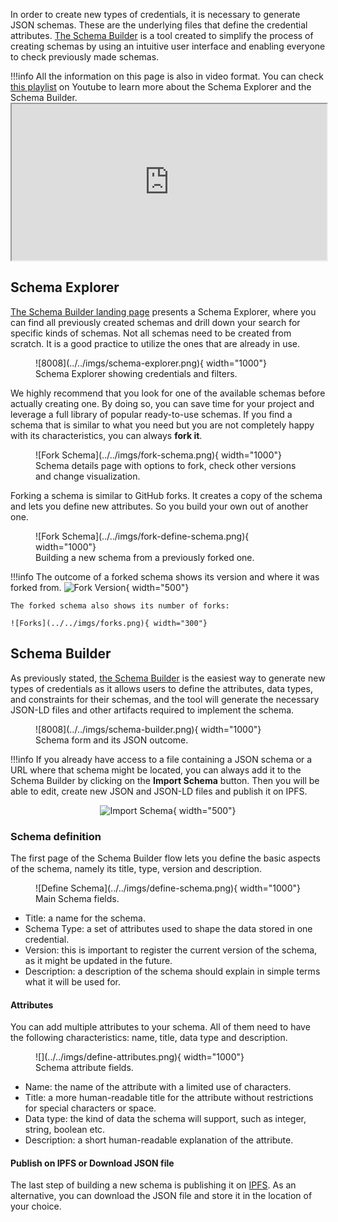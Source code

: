 In order to create new types of credentials, it is necessary to generate JSON schemas. These are the underlying files that define the credential attributes. 
[The Schema Builder](https://schema-builder-test.polygonid.me/) is a tool created to simplify the process of creating schemas by using an intuitive user interface and enabling everyone to check previously made schemas.

!!!info
    All the information on this page is also in video format. You can check [this playlist](https://www.youtube.com/playlist?list=PLslsfan1R_z1IF-dTx8xMiF_qNAlcc7GP) on Youtube to learn more about the Schema Explorer and the Schema Builder. 
    <iframe src="https://www.youtube.com/embed/FR1UgJo1Irk" width="100%" length="100%" height="250" allowfullscreen></iframe>

## Schema Explorer
[The Schema Builder landing page](https://schema-builder-test.polygonid.me/) presents a Schema Explorer, where you can find all previously created schemas and drill down your search for specific kinds of schemas. Not all schemas need to be created from scratch. It is a good practice to utilize the ones that are already in use.

<figure markdown>
  ![8008](../../imgs/schema-explorer.png){ width="1000"}
  <figcaption>Schema Explorer showing credentials and filters.</figcaption>
</figure>

We highly recommend that you look for one of the available schemas before actually creating one. By doing so, you can save time for your project and leverage a full library of popular ready-to-use schemas.
If you find a schema that is similar to what you need but you are not completely happy with its characteristics, you can always **fork it**.

<figure markdown>
  ![Fork Schema](../../imgs/fork-schema.png){ width="1000"}
  <figcaption>Schema details page with options to fork, check other versions and change visualization.</figcaption>
</figure>

Forking a schema is similar to GitHub forks. It creates a copy of the schema and lets you define new attributes. So you build your own out of another one.  

<figure markdown>
  ![Fork Schema](../../imgs/fork-define-schema.png){ width="1000"}
  <figcaption>Building a new schema from a previously forked one.</figcaption>
</figure>

!!!info
    The outcome of a forked schema shows its version and where it was forked from.
    ![Fork Version](../../imgs/fork-versions.png){ width="500"}

    The forked schema also shows its number of forks:

    ![Forks](../../imgs/forks.png){ width="300"}


## Schema Builder
As previously stated, [the Schema Builder](https://schema-builder-test.polygonid.me/builder) is the easiest way to generate new types of credentials as it allows users to define the attributes, data types, and constraints for their schemas, and the tool will generate the necessary JSON-LD files and other artifacts required to implement the schema.


<figure markdown>
  ![8008](../../imgs/schema-builder.png){ width="1000"}
  <figcaption>Schema form and its JSON outcome.</figcaption>
</figure>

!!!info
    If you already have access to a file containing a JSON schema or a URL where that schema might be located, you can always add it to the Schema Builder by clicking on the **Import Schema** button. Then you will be able to edit, create new JSON and JSON-LD files and publish it on IPFS.  
    <div align = "center">
    ![Import Schema](../../imgs/import-schema.png){ width="500"}
    </div>

### Schema definition
The first page of the Schema Builder flow lets you define the basic aspects of the schema, namely its title, type, version and description.

<figure markdown>
  ![Define Schema](../../imgs/define-schema.png){ width="1000"}
  <figcaption>Main Schema fields.</figcaption>
</figure>

- Title: a name for the schema.
- Schema Type: a set of attributes used to shape the data stored in one credential. 
- Version: this is important to register the current version of the schema, as it might be updated in the future.
- Description: a description of the schema should explain in simple terms what it will be used for. 

#### Attributes
You can add multiple attributes to your schema. All of them need to have the following characteristics: name, title, data type and description.

<figure markdown>
  ![](../../imgs/define-attributes.png){ width="1000"}
  <figcaption>Schema attribute fields.</figcaption>
</figure>

- Name: the name of the attribute with a limited use of characters.
- Title: a more human-readable title for the attribute without restrictions for special characters or space.
- Data type: the kind of data the schema will support, such as integer, string, boolean etc.
- Description: a short human-readable explanation of the attribute.

#### Publish on IPFS or Download JSON file
The last step of building a new schema is publishing it on [IPFS](https://ipfs.tech/). As an alternative, you can download the JSON file and store it in the location of your choice.

